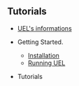 ## Tutorials

- [UEL's informations](./information.md)
    
- Getting Started.
    - [Installation](./getting-started/installation.md)
    - [Running UEL](./getting-started/running.md)
- Tutorials
    

